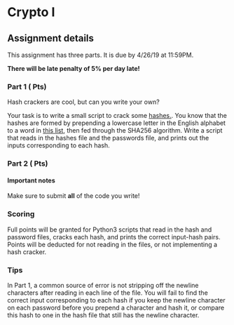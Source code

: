 # Crypto I

## Assignment details

This assignment has three parts. It is due by 4/26/19 at 11:59PM.

**There will be late penalty of 5% per day late!**

### Part 1 ( Pts)

Hash crackers are cool, but can you write your own?

Your task is to write a small script to crack some [hashes.](hashes.txt). You
know that the hashes are formed by prepending a lowercase letter in the English
alphabet to a word in [this list](passwords.txt), then fed through the SHA256
algorithm. Write a script that reads in the hashes file and the passwords file,
and prints out the inputs corresponding to each hash.

### Part 2 ( Pts)



#### Important notes

Make sure to submit **all** of the code you write!

### Scoring

Full points will be granted for Python3 scripts that read in the hash and
password files, cracks each hash, and prints the correct input-hash pairs.
Points will be deducted for not reading in the files, or not implementing a hash
cracker.



### Tips

In Part 1, a common source of error is not stripping off the newline characters
after reading in each line of the file. You will fail to find the correct input
corresponding to each hash if you keep the newline character on each password
before you prepend a character and hash it, or compare this hash to one in the
hash file that still has the newline character.
